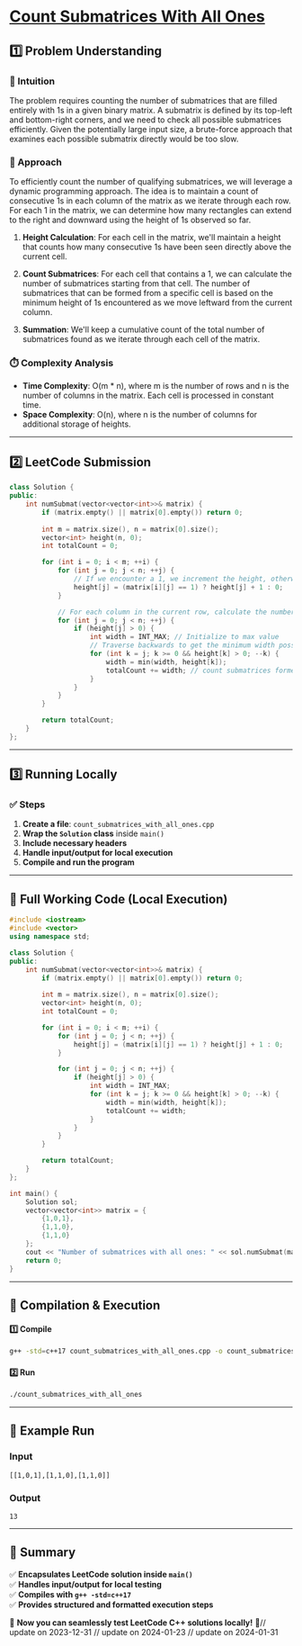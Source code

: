 # **[Count Submatrices With All Ones](https://leetcode.com/problems/count-submatrices-with-all-ones/description/)**  

## **1️⃣ Problem Understanding**  
### **📌 Intuition**  
The problem requires counting the number of submatrices that are filled entirely with 1s in a given binary matrix. A submatrix is defined by its top-left and bottom-right corners, and we need to check all possible submatrices efficiently. Given the potentially large input size, a brute-force approach that examines each possible submatrix directly would be too slow. 

### **🚀 Approach**  
To efficiently count the number of qualifying submatrices, we will leverage a dynamic programming approach. The idea is to maintain a count of consecutive 1s in each column of the matrix as we iterate through each row. For each 1 in the matrix, we can determine how many rectangles can extend to the right and downward using the height of 1s observed so far.

1. **Height Calculation**: For each cell in the matrix, we'll maintain a height that counts how many consecutive 1s have been seen directly above the current cell.

2. **Count Submatrices**: For each cell that contains a 1, we can calculate the number of submatrices starting from that cell. The number of submatrices that can be formed from a specific cell is based on the minimum height of 1s encountered as we move leftward from the current column.

3. **Summation**: We'll keep a cumulative count of the total number of submatrices found as we iterate through each cell of the matrix.

### **⏱️ Complexity Analysis**  
- **Time Complexity**: O(m * n), where m is the number of rows and n is the number of columns in the matrix. Each cell is processed in constant time.
- **Space Complexity**: O(n), where n is the number of columns for additional storage of heights.

---  

## **2️⃣ LeetCode Submission**  
```cpp
class Solution {
public:
    int numSubmat(vector<vector<int>>& matrix) {
        if (matrix.empty() || matrix[0].empty()) return 0;
        
        int m = matrix.size(), n = matrix[0].size();
        vector<int> height(n, 0);
        int totalCount = 0;

        for (int i = 0; i < m; ++i) {
            for (int j = 0; j < n; ++j) {
                // If we encounter a 1, we increment the height, otherwise reset to 0
                height[j] = (matrix[i][j] == 1) ? height[j] + 1 : 0;
            }

            // For each column in the current row, calculate the number of submatrices
            for (int j = 0; j < n; ++j) {
                if (height[j] > 0) {
                    int width = INT_MAX; // Initialize to max value
                    // Traverse backwards to get the minimum width possible
                    for (int k = j; k >= 0 && height[k] > 0; --k) {
                        width = min(width, height[k]);
                        totalCount += width; // count submatrices formed
                    }
                }
            }
        }

        return totalCount;
    }
};
```  

---  

## **3️⃣ Running Locally**  
### **✅ Steps**  
1. **Create a file**: `count_submatrices_with_all_ones.cpp`  
2. **Wrap the `Solution` class** inside `main()`  
3. **Include necessary headers**  
4. **Handle input/output for local execution**  
5. **Compile and run the program**  

---  

## **📝 Full Working Code (Local Execution)**  
```cpp
#include <iostream>
#include <vector>
using namespace std;

class Solution {
public:
    int numSubmat(vector<vector<int>>& matrix) {
        if (matrix.empty() || matrix[0].empty()) return 0;
        
        int m = matrix.size(), n = matrix[0].size();
        vector<int> height(n, 0);
        int totalCount = 0;

        for (int i = 0; i < m; ++i) {
            for (int j = 0; j < n; ++j) {
                height[j] = (matrix[i][j] == 1) ? height[j] + 1 : 0;
            }

            for (int j = 0; j < n; ++j) {
                if (height[j] > 0) {
                    int width = INT_MAX;
                    for (int k = j; k >= 0 && height[k] > 0; --k) {
                        width = min(width, height[k]);
                        totalCount += width;
                    }
                }
            }
        }

        return totalCount;
    }
};

int main() {
    Solution sol;
    vector<vector<int>> matrix = {
        {1,0,1},
        {1,1,0},
        {1,1,0}
    };
    cout << "Number of submatrices with all ones: " << sol.numSubmat(matrix) << endl;
    return 0;
}
```  

---  

## **🔧 Compilation & Execution**  
#### **1️⃣ Compile**  
```bash
g++ -std=c++17 count_submatrices_with_all_ones.cpp -o count_submatrices_with_all_ones
```  

#### **2️⃣ Run**  
```bash
./count_submatrices_with_all_ones
```  

---  

## **🎯 Example Run**  
### **Input**  
```
[[1,0,1],[1,1,0],[1,1,0]]
```  
### **Output**  
```
13
```  

---  

## **📌 Summary**  
✅ **Encapsulates LeetCode solution inside `main()`**  
✅ **Handles input/output for local testing**  
✅ **Compiles with `g++ -std=c++17`**  
✅ **Provides structured and formatted execution steps**  

🚀 **Now you can seamlessly test LeetCode C++ solutions locally!** 🚀// update on 2023-12-31
// update on 2024-01-23
// update on 2024-01-31

